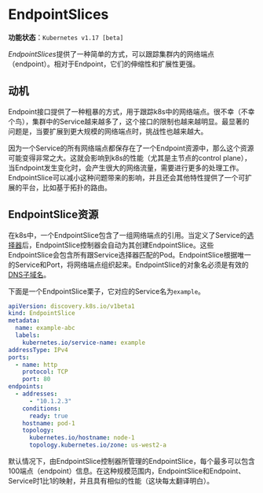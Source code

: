 # EndpointSlices

**功能状态**：`Kubernetes v1.17 [beta]`

*EndpointSlices*提供了一种简单的方式，可以跟踪集群内的网络端点（endpoint）。相对于Endpoint，它们的伸缩性和扩展性更强。

## 动机

Endpoint接口提供了一种粗暴的方式，用于跟踪k8s中的网络端点。很不幸（不幸个鸟），集群中的Service越来越多了，这个接口的限制也越来越明显。最显著的问题是，当要扩展到更大规模的网络端点时，挑战性也越来越大。

因为一个Service的所有网络端点都保存在了一个Endpoint资源中，那么这个资源可能变得非常之大。这就会影响到k8s的性能（尤其是主节点的control plane），当Endpoint发生变化时，会产生很大的网络流量，需要进行更多的处理工作。EndpointSlice可以减小这种问题带来的影响，并且还会其他特性提供了一个可扩展的平台，比如基于拓扑的路由。

## EndpointSlice资源

在k8s中，一个EndpointSlice包含了一组网络端点的引用。当定义了Service的[选择器](../概要/Kubernetes对象/标签（Label）和选择器（Selector）.md)后，EndpointSlice控制器会自动为其创建EndpointSlice。这些EndpointSlice会包含所有跟Service选择器匹配的Pod。EndpointSlice根据唯一的Service和Port，将网络端点组织起来。EndpointSlice的对象名必须是有效的[DNS子域名](../概要/Kubernetes对象/对象的名字和ID.md#DNS子域名)。

下面是一个EndpointSlice栗子，它对应的Service名为`example`。

```yaml
apiVersion: discovery.k8s.io/v1beta1
kind: EndpointSlice
metadata:
  name: example-abc
  labels:
    kubernetes.io/service-name: example
addressType: IPv4
ports:
  - name: http
    protocol: TCP
    port: 80
endpoints:
  - addresses:
      - "10.1.2.3"
    conditions:
      ready: true
    hostname: pod-1
    topology:
      kubernetes.io/hostname: node-1
      topology.kubernetes.io/zone: us-west2-a
```

默认情况下，由EndpointSlice控制器所管理的EndpointSlice，每个最多可以包含100端点（endpoint）信息。在这种规模范围内，EndpointSlice和Endpoint、Service时1比1的映射，并且具有相似的性能（这块每太翻译明白）。

